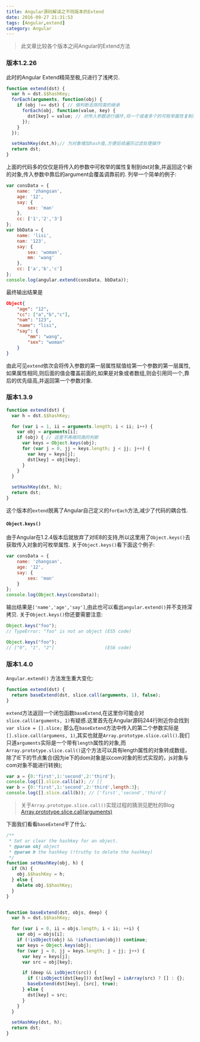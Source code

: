 ```yaml
---
title: Angular源码解读之不同版本的Extend
date: 2016-09-27 21:31:53
tags: [Angular,extend]
category: Angular
---
```

>此文章比较各个版本之间Angular的Extend方法

### 版本1.2.26
此时的Angular Extend精简至极,只进行了浅拷贝.

```javascript
function extend(dst) {
  var h = dst.$$hashKey;
  forEach(arguments, function(obj) {
    if (obj !== dst) { // 做判断去除同类的继承
      forEach(obj, function(value, key) {
        dst[key] = value; // 对传入参数进行循环,将一个或者多个的可枚举属性复制到dst对象中
      });
    }
  });

  setHashKey(dst,h);// 为对象增加hash值,方便后续遍历过滤处理操作
  return dst;
}
```

上面的代码多的仅仅是将传入的参数中可枚举的属性复制到dst对象,并返回这个新的对象,传入参数中靠后的argument会覆盖调靠前的.
列举一个简单的例子:

<!--more-->

```javascript
var consData = {
    name: 'zhangsan',
    age: '12',
    say: {
        sex: 'man'
    },
    cc: ['1','2','3']
};
var bbData = {
    name: 'lisi',
    nam: '123',
    say: {
        sex: 'woman',
        mm: 'wang'
    },
    cc: ['a','b','c']
};
console.log(angular.extend(consData, bbData));
```
最终输出结果是

```json
Object{
	"age": "12",
	"cc": ["a","b","c"],
	"nam": "123",
	"name": "lisi",
	"say": {
		"mm": "wang",
		"sex": "woman"
	}
}

```
由此可见`extend`依次会将传入参数的第一层属性赋值给第一个参数的第一层属性,如果属性相同,则后面的值会覆盖前面的,如果是对象或者数组,则会引用同一个,靠后的优先级高,并返回第一个参数对象.

### 版本1.3.9

```javascript
function extend(dst) {
  var h = dst.$$hashKey;

  for (var i = 1, ii = arguments.length; i < ii; i++) {
    var obj = arguments[i];
    if (obj) { // 这里不再做同类的判断
      var keys = Object.keys(obj);
      for (var j = 0, jj = keys.length; j < jj; j++) {
        var key = keys[j];
        dst[key] = obj[key];
      }
    }
  }

  setHashKey(dst, h);
  return dst;
}
```

这个版本的`extend`脱离了Angular自己定义的`forEach`方法,减少了代码的耦合性.     

#### `Object.keys()`    

由于Angular在1.2.4版本后就放弃了对IE8的支持,所以这里用了`Object.keys()`去获取传入对象的可枚举属性.
关于`Object.keys()`看下面这个例子:

```javascript
var consData = {
    name: 'zhangsan',
    age: '12',
    say: {
        sex: 'man'
    }
};
console.log(Object.keys(consData));

```
输出结果是`['name','age','say']`,由此也可以看出`angular.extend()`并不支持深拷贝.
关于`Object.keys()`你还要需要注意:

```javascript
Object.keys("foo");
// TypeError: "foo" is not an object (ES5 code)

Object.keys("foo");
// ["0", "1", "2"]                   (ES6 code)
```

### 版本1.4.0

`Angular.extend()` 方法发生重大变化:

```javascript
function extend(dst) {
  return baseExtend(dst, slice.call(arguments, 1), false);
}
```

`extend`方法返回一个闭包函数`baseExtend`,在这里你可能会对`slice.call(arguments, 1)`有疑惑.这里首先在Angular源码244行附近你会找到`var slice = [].slice;` 那么在`baseExtend`方法中传入的第二个参数实际是`[].slice.call(argumens, 1)`,其实也就是`Array.prototype.slice.call()`.我们只道`arguments`实际是一个带有`length`属性的对象,而`Array.prototype.slice.call()`这个方法可以具有length属性的对象转成数组，除了IE下的节点集合(因为ie下的dom对象是以com对象的形式实现的，js对象与com对象不能进行转换);

```javascript
var a = {0:'first',1:'second',2:'third'};
console.log([].slice.call(a)); // []
var b = {0:'first',1:'second',2:'third',length:3};
console.log([].slice.call(b)); // ['first','second','third']
```
> 关于`Array.prototype.slice.call()`实现过程的猜测见肥杜的Blog [Array.prototype.slice.call(arguments)](http://www.cnblogs.com/littledu/archive/2012/05/19/2508672.html)

下面我们看看`baseExtend`干了什么:

```javascript
/**
 * Set or clear the hashkey for an object.
 * @param obj object
 * @param h the hashkey (!truthy to delete the hashkey)
 */
function setHashKey(obj, h) {
  if (h) {
    obj.$$hashKey = h;
  } else {
    delete obj.$$hashKey;
  }
}


function baseExtend(dst, objs, deep) {
  var h = dst.$$hashKey;

  for (var i = 0, ii = objs.length; i < ii; ++i) {
    var obj = objs[i];
    if (!isObject(obj) && !isFunction(obj)) continue;
    var keys = Object.keys(obj);
    for (var j = 0, jj = keys.length; j < jj; j++) {
      var key = keys[j];
      var src = obj[key];

      if (deep && isObject(src)) {
        if (!isObject(dst[key])) dst[key] = isArray(src) ? [] : {};
        baseExtend(dst[key], [src], true);
      } else {
        dst[key] = src;
      }
    }
  }

  setHashKey(dst, h);
  return dst;
}
```
